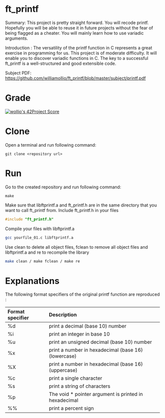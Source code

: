 # ft_printf

Summary: This project is pretty straight forward. You will recode printf. Hopefully you will be able to reuse it in future projects without the fear of being flagged as a cheater. You will mainly learn how to use variadic arguments.

Introduction : The versatility of the printf function in C represents a great exercise in programming for us. This project is of moderate difficulty. It will enable you to discover variadic functions in C.
The key to a successful ft_printf is a well-structured and good extensible code.

Subject PDF: https://github.com/williamollio/ft_printf/blob/master/subject/printf.pdf

# Grade
[![wollio's 42Project Score](https://badge42.herokuapp.com/api/project/wollio/ft_printf)](https://github.com/williamollio/badge42)

# Clone
Open a terminal and run following command:
```
git clone <repository url>
```
# Run
Go to the created repository and run following command:
```
make
```
Make sure that libftprintf.a and ft_printf.h are in the same directory that you want to call ft_printf from.
Include ft_printf.h in your files
```c
#include "ft_printf.h"
```
Compile your files with libftprintf.a
```bash
gcc yourfile_01.c libftprintf.a
```
Use clean to delete all object files, fclean to remove all object files and libftprintf.a and re to recompile the library
```bash
make clean / make fclean / make re
```
# Explanations

The following format specifiers of the original printf function are reproduced :

| Format specifier        | Description                                                              |
| :---                   | :---                                                                    |
| %d                      | print a decimal (base 10) number                                                  |
| %i                      | print an integer in base 10                                                  |
| %u                      | print an unsigned decimal (base 10) number                                               |
| %x                      | print a number in hexadecimal (base 16) (lowercase)                        |
| %X                      | print a number in hexadecimal (base 16) (uppercase)                        |
| %c                      | print a single character                                               |
| %s                      | print a string of characters                                          |
| %p                      | The void * pointer argument is printed in hexadecimal                                               |
| %%                      | print a percent sign  |
